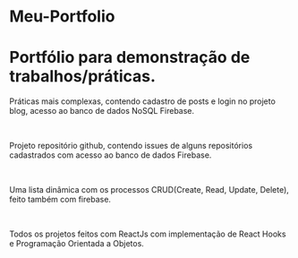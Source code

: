 # Meu-Portfolio
<h1>Portfólio para demonstração de trabalhos/práticas.</h1>
<p>Práticas mais complexas, contendo cadastro de posts e login no projeto blog, acesso ao banco de dados NoSQL Firebase.</p>
</br>
<p>Projeto repositório github, contendo issues de alguns repositórios cadastrados com acesso ao banco de dados Firebase.</p>
</br>
<p>Uma lista dinâmica com os processos CRUD(Create, Read, Update, Delete), feito também com firebase.</p>
</br>
<p>Todos os projetos feitos com ReactJs com implementação de React Hooks e Programação Orientada a Objetos.</p>

